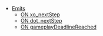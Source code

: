 
- [Emits](/emits)
	- [ON xo_nextStep](/emits/xo_NextStep)
	- [ON dot_nextStep](/emits/dot_nextStep)
	- [ON gameplayDeadlineReached](/emits/gameplayDeadlineReached)
